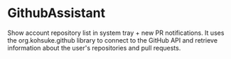 # GithubAssistant
Show account repository list in system tray + new PR notifications.
It uses the org.kohsuke.github library to connect to the GitHub API and retrieve information about the user's repositories and pull requests.
